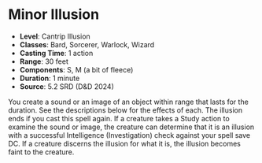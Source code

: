 # Minor Illusion

- **Level**: Cantrip Illusion
- **Classes**: Bard, Sorcerer, Warlock, Wizard
- **Casting Time**: 1 action
- **Range**: 30 feet
- **Components**: S, M (a bit of fleece)
- **Duration**: 1 minute
- **Source**: 5.2 SRD (D&D 2024)

You create a sound or an image of an object within range that lasts for the duration. See the descriptions below for the effects of each. The illusion ends if you cast this spell again. If a creature takes a Study action to examine the sound or image, the creature can determine that it is an illusion with a successful Intelligence (Investigation) check against your spell save DC. If a creature discerns the illusion for what it is, the illusion becomes faint to the creature.

